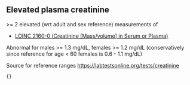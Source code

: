 ## Elevated plasma creatinine 

\>= 2 elevated (wrt adult and sex reference) measurements of 

* [LOINC 2160-0 (Creatinine [Mass/volume] in Serum or Plasma)](https://athena.ohdsi.org/search-terms/terms/3016723)

Abnormal for males >= 1.3 mg/dL, females >= 1.2 mg/dL (conservatively since reference for age < 60 females is 0.6 - 1.1 mg/dL)

Source for reference ranges https://labtestsonline.org/tests/creatinine

```SQL
{}
```
